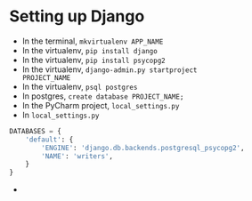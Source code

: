 # Setting up Django

* In the terminal, <code>mkvirtualenv APP_NAME</code>
* In the virtualenv, <code>pip install django</code>
* In the virtualenv, <code>pip install psycopg2</code>
* In the virtualenv, <code>django-admin.py startproject PROJECT_NAME</code>
* In the virtualenv,  <code>psql postgres</code>
* In postgres, <code>create database PROJECT_NAME;</code>
* In the PyCharm project, <code>local_settings.py</code>
* In <code>local_settings.py</code>
````Python
DATABASES = {
    'default': {
        'ENGINE': 'django.db.backends.postgresql_psycopg2',
        'NAME': 'writers',
    }
}
````
*
